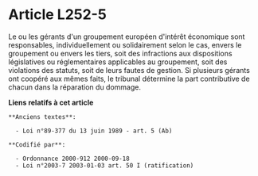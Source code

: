 # Article L252-5

Le ou les gérants d'un groupement européen d'intérêt économique sont responsables, individuellement ou solidairement selon le
cas, envers le groupement ou envers les tiers, soit des infractions aux dispositions législatives ou réglementaires
applicables au groupement, soit des violations des statuts, soit de leurs fautes de gestion. Si plusieurs gérants ont coopéré
aux mêmes faits, le tribunal détermine la part contributive de chacun dans la réparation du dommage.

**Liens relatifs à cet article**

	**Anciens textes**:

	  - Loi n°89-377 du 13 juin 1989 - art. 5 (Ab)

	**Codifié par**:

	  - Ordonnance 2000-912 2000-09-18
	  - Loi n°2003-7 2003-01-03 art. 50 I (ratification)
